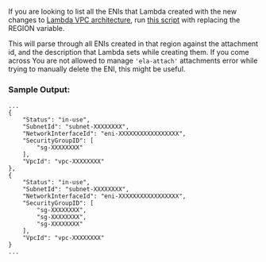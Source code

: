 If you are looking to list all the ENIs that Lambda created with the new changes to [Lambda VPC architecture](https://aws.amazon.com/blogs/compute/announcing-improved-vpc-networking-for-aws-lambda-functions/), run [this script](lambda-created-enis.sh) with replacing the REGION variable.

This will parse through all ENIs created in that region against the attachment id, and the description that Lambda sets while creating them. If you come across You are not allowed to manage ```'ela-attach'``` attachments error while trying to manually delete the ENI, this might be useful.


### Sample Output:
```shell
...
{
    "Status": "in-use",
    "SubnetId": "subnet-XXXXXXXX",
    "NetworkInterfaceId": "eni-XXXXXXXXXXXXXXXXX",
    "SecurityGroupID": [
        "sg-XXXXXXXX"
    ],
    "VpcId": "vpc-XXXXXXXX"
},
{
    "Status": "in-use",
    "SubnetId": "subnet-XXXXXXXX",
    "NetworkInterfaceId": "eni-XXXXXXXXXXXXXXXXX",
    "SecurityGroupID": [
        "sg-XXXXXXXX",
        "sg-XXXXXXXX",
        "sg-XXXXXXXX"
    ],
    "VpcId": "vpc-XXXXXXXX"
}
...
```
